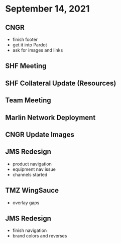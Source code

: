 # September 14, 2021

## CNGR
- finish footer
- get it into Pardot
- ask for images and links

## SHF Meeting

## SHF Collateral Update (Resources)

## Team Meeting

## Marlin Network Deployment

## CNGR Update Images

## JMS Redesign
- product navigation
- equipment nav issue
- channels started

## TMZ WingSauce
- overlay gaps

## JMS Redesign
- finish navigation
- brand colors and reverses